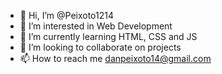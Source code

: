 - 👋 Hi, I’m @Peixoto1214
- 👀 I’m interested in Web Development
- 🌱 I’m currently learning HTML, CSS and JS
- 💞️ I’m looking to collaborate on projects
- 📫 How to reach me danpeixoto14@gmail.com

<!---
Peixoto1214/Peixoto1214 is a ✨ special ✨ repository because its `README.md` (this file) appears on your GitHub profile.
You can click the Preview link to take a look at your changes.
--->
